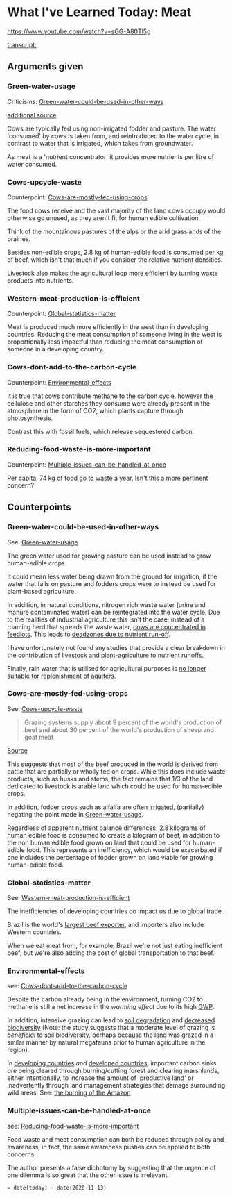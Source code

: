 # What I've Learned Today: Meat

https://www.youtube.com/watch?v=sGG-A80Tl5g

[transcript:](https://drive.google.com/file/d/1GykxwpRxCHXMtOULQwDjDqiMUY5pnwOB/view?usp=sharing)

## Arguments given

### Green-water-usage

Criticisms: [Green-water-could-be-used-in-other-ways](what-ive-learned-today-meat.md#Green-water-could-be-used-in-other-ways)

[additional source](https://waterfootprint.org/en/resources/interactive-tools/product-gallery/)

Cows are typically fed using non-irrigated fodder and pasture. The water 'consumed' by cows is taken from, and reintroduced to the water cycle, in contrast to water that is irrigated, which takes from groundwater.

As meat is a 'nutrient concentrator' it provides more nutrients per litre of water consumed.

### Cows-upcycle-waste

Counterpoint: [Cows-are-mostly-fed-using-crops](what-ive-learned-today-meat.md#Cows-are-mostly-fed-using-crops)

The food cows receive and the vast majority of the land cows occupy would otherwise go unused, as they aren't fit for human edible cultivation.

Think of the mountainous pastures of the alps or the arid grasslands of the prairies.

Besides non-edible crops, 2.8 kg of human-edible food is consumed per kg of beef, which isn't that much if you consider the relative nutrient densities.

Livestock also makes the agricultural loop more efficient by turning waste products into nutrients.

### Western-meat-production-is-efficient

Counterpoint: [Global-statistics-matter](what-ive-learned-today-meat.md#Global-statistics-matter)

Meat is produced much more efficiently in the west than in developing countries. Reducing the meat consumption of someone living in the west is proportionally less impactful than reducing the meat consumption of someone in a developing country.

### Cows-dont-add-to-the-carbon-cycle

Counterpoint: [Environmental-effects](what-ive-learned-today-meat.md#Environmental-effects)

It is true that cows contribute methane to the carbon cycle, however the cellulose and other starches they consume were already present in the atmosphere in the form of CO2, which plants capture through photosynthesis.

Contrast this with fossil fuels, which release sequestered carbon.

### Reducing-food-waste-is-more-important

Counterpoint: [Multiple-issues-can-be-handled-at-once](what-ive-learned-today-meat.md#Multiple-issues-can-be-handled-at-once)

Per capita, 74 kg of food go to waste a year. Isn't this a more pertinent concern?

## Counterpoints

### Green-water-could-be-used-in-other-ways

See: [Green-water-usage](what-ive-learned-today-meat.md#Green-water-usage)

The green water used for growing pasture can be used instead to grow human-edible crops.

It could mean less water being drawn from the ground for irrigation, if the water that falls on pasture and fodders crops were to instead be used for plant-based agriculture.

In addition, in natural conditions, nitrogen rich waste water \(urine and manure contaminated water\) can be reintegrated into the water cycle. Due to the realities of industrial agriculture this isn't the case; instead of a roaming herd that spreads the waste water, [cows are concentrated in feedlots](https://agrilife.org/tammi/files/2014/04/Sweeten.pdf). This leads to [deadzones due to nutrient run-off](https://link.springer.com/chapter/10.1007/978-981-15-3372-3_17).

I have unfortunately not found any studies that provide a clear breakdown in the contribution of livestock and plant-agriculture to nutrient runoffs.

Finally, rain water that is utilised for agricultural purposes is [no longer suitable for replenishment of aquifers](https://pubs.acs.org/doi/10.1021/es1038358).

### Cows-are-mostly-fed-using-crops

See: [Cows-upcycle-waste](what-ive-learned-today-meat.md#Cows-upcycle-waste)

> Grazing systems supply about 9 percent of the world's production of beef and about 30 percent of the world's production of sheep and goat meat

[Source](http://www.fao.org/3/X5303E/x5303e05.htm#chapter%202:%20livestock%20grazing%20systems%20&%20the%20environment)

This suggests that most of the beef produced in the world is derived from cattle that are partially or wholly fed on crops. While this does include waste products, such as husks and stems, the fact remains that 1/3 of the land dedicated to livestock is arable land which could be used for human-edible crops.

In addition, fodder crops such as alfalfa are often [irrigated](https://extension.unr.edu/publication.aspx?PubID=2575#:~:text=Amount%20of%20water%20to%20apply,every%20ton%20of%20hay%20produced.&text=By%20early%20June%2C%20this%20can,as%202.0%20inches%20per%20week.), \(partially\) negating the point made in [Green-water-usage](what-ive-learned-today-meat.md#Green-water-usage).

Regardless of apparent nutrient balance differences, 2.8 kilograms of human edible food is consumed to create a kilogram of beef, in addition to the non human edible food grown on land that could be used for human-edible food. This represents an inefficiency, which would be exacerbated if one includes the percentage of fodder grown on land viable for growing human-edible food.

### Global-statistics-matter

See: [Western-meat-production-is-efficient](what-ive-learned-today-meat.md#Western-meat-production-is-efficient)

The inefficiencies of developing countries do impact us due to global trade.

Brazil is the world's [largest beef exporter](https://www.pnas.org/content/117/50/31770), and importers also include Western countries.

When we eat meat from, for example, Brazil we're not just eating inefficient beef, but we're also adding the cost of global transportation to that beef.

### Environmental-effects

see: [Cows-dont-add-to-the-carbon-cycle](what-ive-learned-today-meat.md#Cows-dont-add-to-the-carbon-cycle)

Despite the carbon already being in the environment, turning CO2 to methane is still a net increase in the _warming effect_ due to its high [GWP](https://www.epa.gov/ghgemissions/understanding-global-warming-potentials).

In addition, intensive grazing can lead to [soil degradation](http://www.uky.edu/Ag/Agronomy/Extension/ssnv/ssvl182.htm) and [decreased biodiversity](https://sci-hub.st/https://doi.org/10.4141/P06-114) \(Note: the study suggests that a moderate level of grazing is _beneficial_ to soil biodiversity, perhaps because the land was grazed in a smilar manner by natural megafauna prior to human agriculture in the region\).

In [developing countries](https://www.sciencedirect.com/science/article/pii/S0378112715003394) _and_ [developed countries](https://conbio.onlinelibrary.wiley.com/doi/abs/10.1046/j.1523-1739.2002.01199.x), important carbon sinks _are_ being cleared through burning/cutting forest and clearing marshlands, either intentionally, to increase the amount of 'productive land' or inadvertently through land management strategies that damage surrounding wild areas. See: [the burning of the Amazon](https://agupubs.onlinelibrary.wiley.com/doi/full/10.1002/2015JG002914)

### Multiple-issues-can-be-handled-at-once

see: [Reducing-food-waste-is-more-important](what-ive-learned-today-meat.md#Reducing-food-waste-is-more-important)

Food waste and meat consumption can both be reduced through policy and awareness, in fact, the same awareness pushes can be applied to both concerns.

The author presents a false dichotomy by suggesting that the urgence of one dilemma is so great that the other issue is irrelevant.

`= date(today) - date(2020-11-13)`

